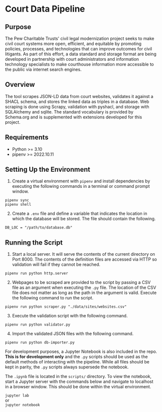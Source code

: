 # Court Data Pipeline

## Purpose

The Pew Charitable Trusts' civil legal modernization project seeks to make civil court systems more open, efficient, and equitable by promoting policies, processes, and technologies that can improve outcomes for civil litigants. As part of this effort, a data standard and storage format are being developed in partnership with court administrators and information technology specialists to make courthouse information more accessible to the public via internet search engines.

## Overview

The tool scrapes JSON-LD data from court websites, validates it against a SHACL schema, and stores the linked data as triples in a database. Web scraping is done using Scrapy, validation with pyshacl, and storage with SQLAlchemy and sqlite. The standard vocabulary is provided by Schema.org and is supplemented with extensions developed for this project.

## Requirements
- Python >= 3.10
- pipenv >= 2022.10.11


## Setting Up the Environment

1. Create a virtual environment with `pipenv` and install dependencies by executing the following commands in a terminal or command prompt window.
   
  `pipenv sync`  
  `pipenv shell`
  
2. Create a `.env` file and define a variable that indicates the location in which the database will be stored. The file should contain the following.

```
DB_LOC = "/path/to/database.db"
``` 
  
## Running the Script
1. Start a local server. It will serve the contents of the current directory on Port 8000. The contents of the definition files are accessed via HTTP so validation will fail if they cannot be reached.
  
`pipenv run python http.server`


2. Webpages to be scraped are provided to the script by passing a CSV file as an argument when executing the `.py` file. The location of the CSV file does not matter as long as the path in the argument is valid. Execute the following command to run the script.

`pipenv run python scraper.py "./data/sites/websites.csv"`


3. Execute the validation script with the following command.

`pipenv run python validator.py`


4. Import the validated JSON files with the following command.

`pipenv run python db-importer.py`

For development purposes, a Jupyter Notebook is also included in the repo. **This is for development only** and the `.py` scripts should be used as the default methods of interacting with the pipeline. While all files should be kept in parity, the `.py` scripts always supersede the notebook. 

The `.ipynb` file is located in the `scripts/` directory. To view the notebook, start a Jupyter server with the commands below and navigate to localhost in a browser window. This should be done within the virtual environment.

`jupyter lab`  
or  
`jupyter notebook`
